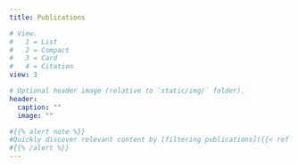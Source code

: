 ```yaml
---
title: Publications

# View.
#   1 = List
#   2 = Compact
#   3 = Card
#   4 = Citation
view: 3

# Optional header image (relative to `static/img/` folder).
header:
  caption: ""
  image: ""

#{{% alert note %}}
#Quickly discover relevant content by [filtering publications]({{< ref "/publication/_index.md" >}}).
#{{% /alert %}}
---
```


